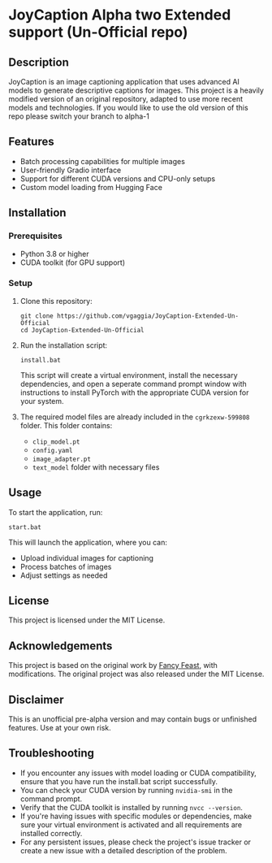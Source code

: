 # JoyCaption Alpha two Extended support (Un-Official repo)

## Description
JoyCaption is an image captioning application that uses advanced AI models to generate descriptive captions for images. This project is a heavily modified version of an original repository, adapted to use more recent models and technologies.
If you would like to use the old version of this repo please switch your branch to alpha-1

## Features
- Batch processing capabilities for multiple images
- User-friendly Gradio interface
- Support for different CUDA versions and CPU-only setups
- Custom model loading from Hugging Face

## Installation

### Prerequisites
- Python 3.8 or higher
- CUDA toolkit (for GPU support)

### Setup
1. Clone this repository:
   ```
   git clone https://github.com/vgaggia/JoyCaption-Extended-Un-Official
   cd JoyCaption-Extended-Un-Official
   ```

2. Run the installation script:
   ```
   install.bat
   ```
   This script will create a virtual environment, install the necessary dependencies, and open a seperate command prompt window with instructions to install PyTorch with the appropriate CUDA version for your system.

3. The required model files are already included in the `cgrkzexw-599808` folder. This folder contains:
   - `clip_model.pt`
   - `config.yaml`
   - `image_adapter.pt`
   - `text_model` folder with necessary files

## Usage

To start the application, run:
```
start.bat
```

This will launch the application, where you can:
- Upload individual images for captioning
- Process batches of images
- Adjust settings as needed

## License
This project is licensed under the MIT License.

## Acknowledgements
This project is based on the original work by [Fancy Feast](https://huggingface.co/fancyfeast), with modifications. The original project was also released under the MIT License.

## Disclaimer
This is an unofficial pre-alpha version and may contain bugs or unfinished features. Use at your own risk.

## Troubleshooting
- If you encounter any issues with model loading or CUDA compatibility, ensure that you have run the install.bat script successfully.
- You can check your CUDA version by running `nvidia-smi` in the command prompt.
- Verify that the CUDA toolkit is installed by running `nvcc --version`.
- If you're having issues with specific modules or dependencies, make sure your virtual environment is activated and all requirements are installed correctly.
- For any persistent issues, please check the project's issue tracker or create a new issue with a detailed description of the problem.
